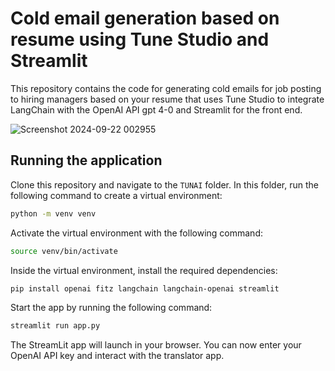 # Cold email generation based on resume using Tune Studio and Streamlit

This repository contains the code for generating cold emails for job posting to hiring managers based on your resume  that uses Tune Studio to integrate LangChain  with the OpenAI API gpt 4-0 and Streamlit for the front end. 

![Screenshot 2024-09-22 002955](https://github.com/user-attachments/assets/1587c800-6294-4c4a-b9ab-3406671acf7f)


## Running the application

Clone this repository and navigate to the `TUNAI` folder. In this folder, run the following command to create a virtual environment: 

```sh
python -m venv venv
```

Activate the virtual environment with the following command: 

```sh
source venv/bin/activate
```

Inside the virtual environment, install the required dependencies: 

```sh
pip install openai fitz langchain langchain-openai streamlit
```

Start the app by running the following command: 

```sh
streamlit run app.py
```

The StreamLit app will launch in your browser. You can now enter your OpenAI API key and interact with the translator app. 
